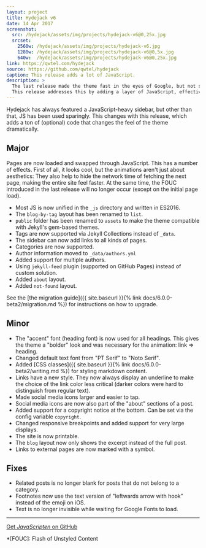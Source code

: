 ```yaml
---
layout: project
title: Hydejack v6
date: 14 Apr 2017
screenshot:
  src: /hydejack/assets/img/projects/hydejack-v6@0,25x.jpg
  srcset:
    2560w: /hydejack/assets/img/projects/hydejack-v6.jpg
    1280w: /hydejack/assets/img/projects/hydejack-v6@0,5x.jpg
    640w:  /hydejack/assets/img/projects/hydejack-v6@0,25x.jpg
link: https://qwtel.com/hydejack
source: https://github.com/qwtel/hydejack
caption: This release adds a lot of JavaScript.
description: >
  The last release made the theme fast in the eyes of Google, but not so much in the eyes of its readers.
  This release addresses this by adding a layer of JavaScript, effectively turning the whole site into a single page app.
---
```


Hydejack has always featured a JavaScript-heavy sidebar, but other than that, JS has been used sparingly. This changes with this release, which adds a ton of (optional) code that changes the feel of the theme dramatically.

## Major
Pages are now loaded and swapped through JavaScript. This has a number of effects. First of all, it looks cool, but the animations aren't just about aesthetics: They also help to hide the network time of fetching the next page, making the entire site feel faster. At the same time, the FOUC introduced in the last release will no longer occur (except on the initial page load).

* Most JS is now unified in the `_js` directory and written in ES2016.
* The `blog-by-tag` layout has been renamed to `list`.
* `public` folder has been renamed to `assets` to make the theme compatible with Jekyll's gem-based themes.
* Tags are now supported via Jekyll Collections instead of `_data`.
* The sidebar can now add links to all kinds of pages.
* Categories are now supported.
* Author information moved to `_data/authors.yml`
* Added support for multiple authors.
* Using `jekyll-feed` plugin (supported on GitHub Pages) instead of custom solution.
* Added `about` layout.
* Added `not-found` layout.

See the [the migration guide]({{ site.baseurl }}{% link docs/6.0.0-beta2/migration.md %}) for instructions on how to upgrade.

## Minor

* The "accent" font (heading font) is now used for all headings. This gives the theme a "bolder" look and was necessary for the animation: link => heading.
* Changed default text font from "PT Serif" to "Noto Serif".
* Added [CSS classes]({{ site.baseurl }}{% link docs/6.0.0-beta2/writing.md %}) for styling markdown content.
* Links have a new style. They now always display an underline to make the choice of the link color less critical (darker colors were hard to distinguish from regular text).
* Made social media icons larger and easier to tap.
* Social media icons are now also part of the "about" sections of a post.
* Added support for a copyright notice at the bottom. Can be set via the config variable `copyright`.
* Changed responsive breakpoints and added support for very large displays.
* The site is now printable.
* The `blog` layout now only shows the excerpt instead of the full post.
* Links to external pages are now marked with a symbol.

## Fixes

* Related posts is no longer blank for posts that do not belong to a category.
* Footnotes now use the text version of "leftwards arrow with hook" instead of the emoji on iOS.
* Text is no longer invisible while waiting for Google Fonts to load.

***

[Get *JavaScripten* on GitHub](https://github.com/qwtel/hydejack/releases/tag/v6.0.0)

*[FOUC]: Flash of Unstyled Content
